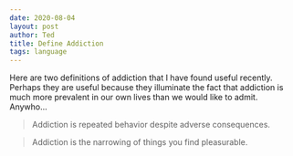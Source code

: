 ```yaml
---
date: 2020-08-04
layout: post
author: Ted
title: Define Addiction
tags: language
---
```

Here are two definitions of addiction that I have found useful recently. Perhaps they are useful because they illuminate the fact that addiction is much more prevalent in our own lives than we would like to admit. Anywho...

> Addiction is repeated behavior despite adverse consequences.

> Addiction is the narrowing of things you find pleasurable.
